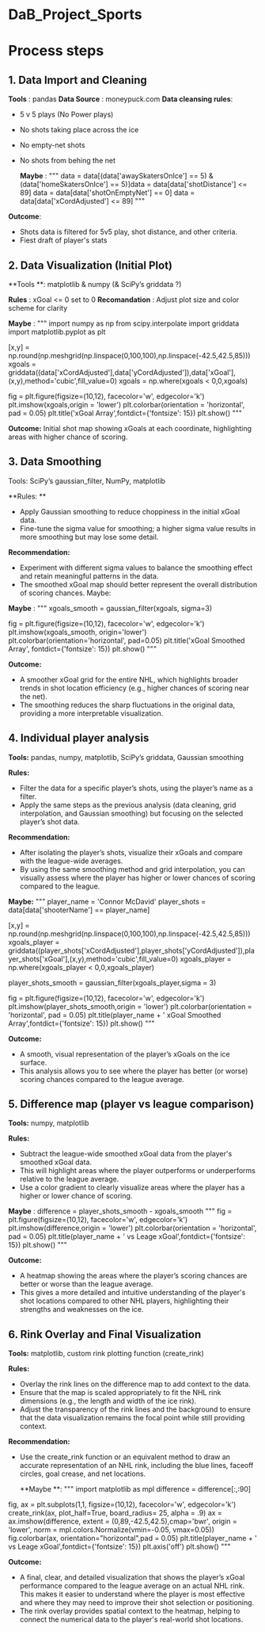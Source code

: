 # DaB_Project_Sports


# Process steps

## 1. Data Import and Cleaning
**Tools** : pandas
**Data Source** : moneypuck.com
**Data cleansing rules**: 
  - 5 v 5 plays (No Power plays)
  - No shots taking place across the ice
  - No empty-net shots
  - No shots from behing the net

    **Maybe** :
"""
data = data[(data['awaySkatersOnIce'] == 5) & (data['homeSkatersOnIce'] == 5)]data = data[data['shotDistance'] <= 89]
data = data[data['shotOnEmptyNet'] == 0]
data = data[data['xCordAdjusted'] <= 89]
"""

**Outcome**: 
  - Shots data is filtered for 5v5 play, shot distance, and other criteria.
  - Fiest draft of player's stats


## 2. Data Visualization (Initial Plot)
**Tools **: matplotlib & numpy (& SciPy’s griddata ?)

**Rules** : xGoal <= 0 set to 0
**Recomandation** : Adjust plot size and color scheme for clarity

  **Maybe** :
"""
import numpy as np
from scipy.interpolate import griddata
import matplotlib.pyplot as plt

[x,y] = np.round(np.meshgrid(np.linspace(0,100,100),np.linspace(-42.5,42.5,85)))
xgoals = griddata((data['xCordAdjusted'],data['yCordAdjusted']),data['xGoal'],(x,y),method='cubic',fill_value=0)
xgoals = np.where(xgoals < 0,0,xgoals)

fig = plt.figure(figsize=(10,12), facecolor='w', edgecolor='k')
plt.imshow(xgoals,origin = 'lower')
plt.colorbar(orientation = 'horizontal', pad = 0.05)
plt.title('xGoal Array',fontdict={'fontsize': 15})
plt.show()
"""

**Outcome:** Initial shot map showing xGoals at each coordinate, highlighting areas with higher chance of scoring.


## 3. Data Smoothing
Tools: SciPy’s gaussian_filter, NumPy, matplotlib

**Rules: **
  - Apply Gaussian smoothing to reduce choppiness in the initial xGoal data.
  - Fine-tune the sigma value for smoothing; a higher sigma value results in more smoothing but may lose some detail.

**Recommendation:**
  - Experiment with different sigma values to balance the smoothing effect and retain meaningful patterns in the data.
  - The smoothed xGoal map should better represent the overall distribution of scoring chances.
Maybe:


  **Maybe** :
"""
xgoals_smooth = gaussian_filter(xgoals, sigma=3)

fig = plt.figure(figsize=(10,12), facecolor='w', edgecolor='k')
plt.imshow(xgoals_smooth, origin='lower')
plt.colorbar(orientation='horizontal', pad=0.05)
plt.title('xGoal Smoothed Array', fontdict={'fontsize': 15})
plt.show()
"""

**Outcome:**
  - A smoother xGoal grid for the entire NHL, which highlights broader trends in shot location efficiency (e.g., higher chances of scoring near the net).
  - The smoothing reduces the sharp fluctuations in the original data, providing a more interpretable visualization.

## 4. Individual player analysis 
**Tools:** pandas, numpy, matplotlib, SciPy’s griddata, Gaussian smoothing

**Rules:**
  - Filter the data for a specific player’s shots, using the player’s name as a filter.
  - Apply the same steps as the previous analysis (data cleaning, grid interpolation, and Gaussian smoothing) but focusing on the selected player’s shot data.

**Recommendation:**
  - After isolating the player’s shots, visualize their xGoals and compare with the league-wide averages.
  - By using the same smoothing method and grid interpolation, you can visually assess where the player has higher or lower chances of scoring compared to the league.

  **Maybe:**
"""
player_name = 'Connor McDavid'
player_shots = data[data['shooterName'] == player_name]

[x,y] = np.round(np.meshgrid(np.linspace(0,100,100),np.linspace(-42.5,42.5,85)))
xgoals_player = griddata((player_shots['xCordAdjusted'],player_shots['yCordAdjusted']),player_shots['xGoal'],(x,y),method='cubic',fill_value=0)
xgoals_player = np.where(xgoals_player < 0,0,xgoals_player)

player_shots_smooth = gaussian_filter(xgoals_player,sigma = 3)

fig = plt.figure(figsize=(10,12), facecolor='w', edgecolor='k')
plt.imshow(player_shots_smooth,origin = 'lower')
plt.colorbar(orientation = 'horizontal', pad = 0.05)
plt.title(player_name + ' xGoal Smoothed Array',fontdict={'fontsize': 15})
plt.show()
"""

**Outcome:**
  - A smooth, visual representation of the player’s xGoals on the ice surface.
  - This analysis allows you to see where the player has better (or worse) scoring chances compared to the league average.


## 5. Difference map (player vs league comparison)
**Tools:** numpy, matplotlib

**Rules:**
  - Subtract the league-wide smoothed xGoal data from the player's smoothed xGoal data.
  - This will highlight areas where the player outperforms or underperforms relative to the league average.
  - Use a color gradient to clearly visualize areas where the player has a higher or lower chance of scoring.

  **Maybe** : 
  difference = player_shots_smooth - xgoals_smooth
"""
fig = plt.figure(figsize=(10,12), facecolor='w', edgecolor='k')
plt.imshow(difference,origin = 'lower')
plt.colorbar(orientation = 'horizontal', pad = 0.05)
plt.title(player_name + ' vs Leage xGoal',fontdict={'fontsize': 15})
plt.show()
"""

**Outcome:**
  - A heatmap showing the areas where the player’s scoring chances are better or worse than the league average.
  - This gives a more detailed and intuitive understanding of the player's shot locations compared to other NHL players, highlighting their strengths and weaknesses on the ice.


## 6. Rink Overlay and Final Visualization
**Tools:** matplotlib, custom rink plotting function (create_rink)

**Rules:**
  - Overlay the rink lines on the difference map to add context to the data.
  - Ensure that the map is scaled appropriately to fit the NHL rink dimensions (e.g., the length and width of the ice rink).
  - Adjust the transparency of the rink lines and the background to ensure that the data visualization remains the focal point while still providing context.

**Recommendation:**
  - Use the create_rink function or an equivalent method to draw an accurate representation of an NHL rink, including the blue lines, faceoff circles, goal crease, and net locations.

    **Maybe **:
"""
import matplotlib as mpl
difference = difference[:,:90]

fig, ax = plt.subplots(1,1, figsize=(10,12), facecolor='w', edgecolor='k')
create_rink(ax, plot_half=True, board_radius= 25, alpha = .9)
ax = ax.imshow(difference, extent = (0,89,-42.5,42.5),cmap='bwr', origin = 'lower', norm = mpl.colors.Normalize(vmin=-0.05, vmax=0.05))
fig.colorbar(ax, orientation="horizontal",pad = 0.05)
plt.title(player_name + ' vs Leage xGoal',fontdict={'fontsize': 15})
plt.axis('off')
plt.show()
"""

**Outcome:**
  - A final, clear, and detailed visualization that shows the player’s xGoal performance compared to the league average on an actual NHL rink. This makes it easier to understand where the player is most effective and where they may need to improve their shot selection or positioning.
  - The rink overlay provides spatial context to the heatmap, helping to connect the numerical data to the player's real-world shot locations.


